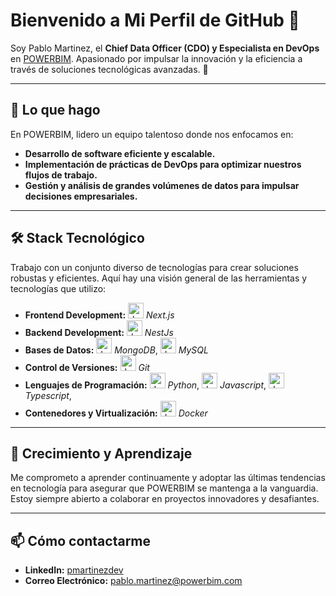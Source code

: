 # Bienvenido a Mi Perfil de GitHub 👋

Soy Pablo Martinez, el **Chief Data Officer (CDO) y Especialista en DevOps** en [POWERBIM](https://powerbim.io/). Apasionado por impulsar la innovación y la eficiencia a través de soluciones tecnológicas avanzadas. 🚀

---

## 💼 Lo que hago

En POWERBIM, lidero un equipo talentoso donde nos enfocamos en:

- **Desarrollo de software eficiente y escalable.**
- **Implementación de prácticas de DevOps para optimizar nuestros flujos de trabajo.**
- **Gestión y análisis de grandes volúmenes de datos para impulsar decisiones empresariales.**

---

## 🛠️ Stack Tecnológico

Trabajo con un conjunto diverso de tecnologías para crear soluciones robustas y eficientes. Aquí hay una visión general de las herramientas y tecnologías que utilizo:

- **Frontend Development:** <img src="https://cdn.worldvectorlogo.com/logos/next-js.svg" alt="drawing" width="25"/> *Next.js*
- **Backend Development:** <img src="https://upload.wikimedia.org/wikipedia/commons/a/a8/NestJS.svg" alt="drawing" width="25"/> *NestJs*
- **Bases de Datos:** <img src="https://i.pngimg.me/thumb/f/720/m2H7i8d3A0N4H7A0.jpg" alt="drawing" width="25"/> *MongoDB*, <img src="https://cdn.icon-icons.com/icons2/2415/PNG/512/mysql_original_wordmark_logo_icon_146417.png" alt="drawing" width="25"/> *MySQL*
- **Control de Versiones:** <img src="https://upload.wikimedia.org/wikipedia/commons/thumb/3/3f/Git_icon.svg/2048px-Git_icon.svg.png" alt="drawing" width="25"/> *Git*
- **Lenguajes de Programación:** <img src="https://upload.wikimedia.org/wikipedia/commons/thumb/c/c3/Python-logo-notext.svg/1869px-Python-logo-notext.svg.png" alt="drawing" width="25"/> *Python*, <img src="https://upload.wikimedia.org/wikipedia/commons/thumb/6/6a/JavaScript-logo.png/768px-JavaScript-logo.png" alt="drawing" width="25"/> *Javascript*, <img src="https://upload.wikimedia.org/wikipedia/commons/thumb/4/4c/Typescript_logo_2020.svg/2048px-Typescript_logo_2020.svg.png" alt="drawing" width="25"/> *Typescript*,
- **Contenedores y Virtualización:** <img src="https://cdn4.iconfinder.com/data/icons/logos-and-brands/512/97_Docker_logo_logos-512.png" alt="drawing" width="25"/> *Docker*

---

## 🌱 Crecimiento y Aprendizaje

Me comprometo a aprender continuamente y adoptar las últimas tendencias en tecnología para asegurar que POWERBIM se mantenga a la vanguardia. Estoy siempre abierto a colaborar en proyectos innovadores y desafiantes.

---

## 📫 Cómo contactarme

- **LinkedIn:** [pmartinezdev](https://es.linkedin.com/in/pmartinezdev)
- **Correo Electrónico:** [pablo.martinez@powerbim.com](mailto:pablo.martinez@powerbim.com)

